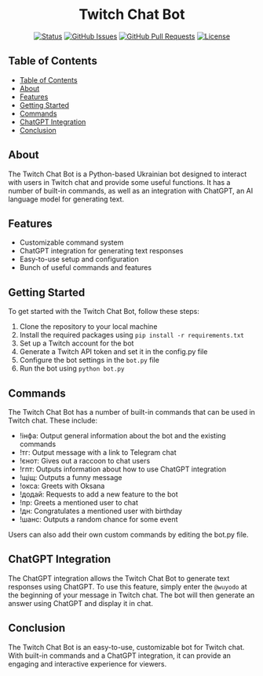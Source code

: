 <h1 align="center">Twitch Chat Bot</h1>

<div align="center">

[![Status](https://img.shields.io/badge/status-active-success.svg)]()
[![GitHub Issues](https://img.shields.io/github/issues/seesmof/The-Documentation-Compendium.svg)](https://github.com/seesmof/university/issues)
[![GitHub Pull Requests](https://img.shields.io/github/issues-pr/seesmof/The-Documentation-Compendium.svg)](https://github.com/seesmof/university/pulls)
[![License](https://img.shields.io/badge/license-MIT-blue.svg)](./LICENSE)

</div>

## Table of Contents <a name = "content"></a>

- [Table of Contents ](#table-of-contents-)
- [About ](#about-)
- [Features](#features)
- [Getting Started ](#getting-started-)
- [Commands ](#commands-)
- [ChatGPT Integration ](#chatgpt-integration-)
- [Conclusion ](#conclusion-)

## About <a name = "about"></a>

The Twitch Chat Bot is a Python-based Ukrainian bot designed to interact with users in Twitch chat and provide some useful functions. It has a number of built-in commands, as well as an integration with ChatGPT, an AI language model for generating text.

## Features

- Customizable command system
- ChatGPT integration for generating text responses
- Easy-to-use setup and configuration
- Bunch of useful commands and features

## Getting Started <a name = "getting-started"></a>

To get started with the Twitch Chat Bot, follow these steps:

1. Clone the repository to your local machine
2. Install the required packages using `pip install -r requirements.txt`
3. Set up a Twitch account for the bot
4. Generate a Twitch API token and set it in the config.py file
5. Configure the bot settings in the `bot.py` file
6. Run the bot using `python bot.py`

## Commands <a name = "commands"></a>

The Twitch Chat Bot has a number of built-in commands that can be used in Twitch chat. These include:

- !інфа: Output general information about the bot and the existing commands
- !тг: Output message with a link to Telegram chat
- !єнот: Gives out a raccoon to chat users
- !гпт: Outputs information about how to use ChatGPT integration
- !щіщ: Outputs a funny message
- !окса: Greets with Oksana
- !додай: Requests to add a new feature to the bot
- !пр: Greets a mentioned user to chat
- !дн: Congratulates a mentioned user with birthday
- !шанс: Outputs a random chance for some event

Users can also add their own custom commands by editing the bot.py file.

## ChatGPT Integration <a name = "integration"></a>

The ChatGPT integration allows the Twitch Chat Bot to generate text responses using ChatGPT. To use this feature, simply enter the `@wuyodo` at the beginning of your message in Twitch chat. The bot will then generate an answer using ChatGPT and display it in chat.

## Conclusion <a name = "conclusion"></a>

The Twitch Chat Bot is an easy-to-use, customizable bot for Twitch chat. With built-in commands and a ChatGPT integration, it can provide an engaging and interactive experience for viewers.
